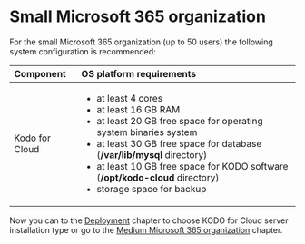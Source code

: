 # Small Microsoft 365 organization

For the small Microsoft 365 organization \(up to 50 users\) the following system configuration is recommended:

<table>
  <thead>
    <tr>
      <th style="text-align:left">Component</th>
      <th style="text-align:left">OS platform requirements</th>
    </tr>
  </thead>
  <tbody>
    <tr>
      <td style="text-align:left">Kodo for Cloud</td>
      <td style="text-align:left">
        <ul>
          <li>at least 4 cores</li>
          <li>at least 16 GB RAM</li>
          <li>at least 20 GB free space for operating system binaries system</li>
          <li>at least 30 GB free space for database (<b>/var/lib/mysql </b>directory)</li>
          <li>at least 10 GB free space for KODO software (<b>/opt/kodo-cloud</b> directory)</li>
          <li>storage space for backup</li>
        </ul>
      </td>
    </tr>
  </tbody>
</table>

Now you can to the [Deployment](https://storware.gitbook.io/kodo-for-cloud-office365/deployment) chapter to choose KODO for Cloud server installation type or go to the [Medium Microsoft 365 organization](https://storware.gitbook.io/kodo-for-cloud-office365/planning/sizing/medium) chapter.


